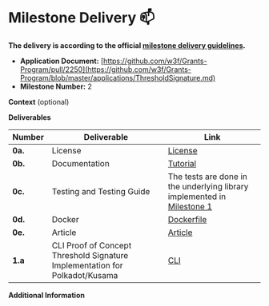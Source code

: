 # Milestone Delivery :mailbox:

**The delivery is according to the official [milestone delivery guidelines](https://github.com/w3f/Grants-Program/blob/master/docs/Support%20Docs/milestone-deliverables-guidelines.md).**  

* **Application Document:** [https://github.com/w3f/Grants-Program/pull/2250](https://github.com/w3f/Grants-Program/blob/master/applications/ThresholdSignature.md)
* **Milestone Number:** 2

**Context** (optional)

**Deliverables**

| Number | Deliverable | Link |
| ------------- | ------------- | ----------- |
| **0a.** | License | [License](https://github.com/Fiono11/cli/blob/main/LICENSE) |
| **0b.** | Documentation | [Tutorial](https://github.com/Fiono11/cli/blob/main/README.md) |
| **0c.** | Testing and Testing Guide | The tests are done in the underlying library implemented in [Milestone 1](https://github.com/w3f/Grant-Milestone-Delivery/pull/1203) |
| **0d.** | Docker | [Dockerfile](https://github.com/Fiono11/cli/blob/main/Dockerfile) |
| **0e.** | Article | [Article](https://docs.google.com/document/d/150p8L_0FLS7dT8-UswT7U547uM-ccfnCl-RCZSzQHVw/edit?tab=t.0) |
| **1.a** | CLI Proof of Concept Threshold Signature Implementation for Polkadot/Kusama | [CLI](https://github.com/Fiono11/cli) | 

**Additional Information**
